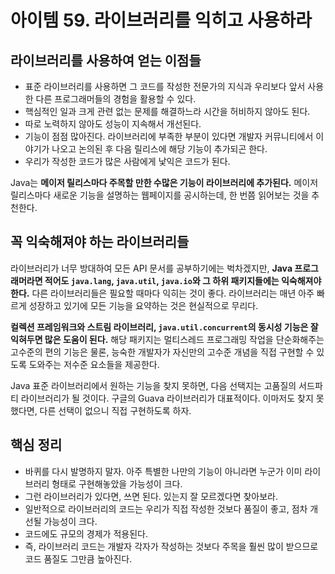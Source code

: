 # 아이템 59. 라이브러리를 익히고 사용하라

## 라이브러리를 사용하여 얻는 이점들
- 표준 라이브러리를 사용하면 그 코드를 작성한 전문가의 지식과 우리보다 앞서 사용한 다른 프로그래머들의 경험을 활용할 수 있다.
- 핵심적인 일과 크게 관련 없는 문제를 해결하느라 시간을 허비하지 않아도 된다.
- 따로 노력하지 않아도 성능이 지속해서 개선된다.
- 기능이 점점 많아진다. 라이브러리에 부족한 부분이 있다면 개발자 커뮤니티에서 이야기가 나오고 논의된 후 다음 릴리스에 해당 기능이 추가되곤 한다.
- 우리가 작성한 코드가 많은 사람에게 낯익은 코드가 된다.

Java는 **메이저 릴리스마다 주목할 만한 수많은 기능이 라이브러리에 추가된다.** 메이저 릴리스마다 새로운 기능을 설명하는 웹페이지를 공시하는데, 한 번쯤 읽어보는 것을 추천한다.

## 꼭 익숙해져야 하는 라이브러리들
라이브러리가 너무 방대하여 모든 API 문서를 공부하기에는 벅차겠지만, **Java 프로그래머라면 적어도 `java.lang`, `java.util`, `java.io`와 그 하위 패키지들에는 익숙해져야 한다.** 다른 라이브러리들은 필요할 때마다 익히는 것이 좋다. 라이브러리는 매년 아주 빠르게 성장하고 있기에 모든 기능을 요약하는 것은 현실적으로 무리다.

**컬렉션 프레임워크와 스트림 라이브러리, `java.util.concurrent`의 동시성 기능은 잘 익혀두면 많은 도움이 된다.** 해당 패키지는 멀티스레드 프로그래밍 작업을 단순화해주는 고수준의 편의 기능은 물론, 능숙한 개발자가 자신만의 고수준 개념을 직접 구현할 수 있도록 도와주는 저수준 요소들을 제공한다.

Java 표준 라이브러리에서 원하는 기능을 찾지 못하면, 다음 선택지는 고품질의 서드파티 라이브러리가 될 것이다. 구글의 Guava 라이브러리가 대표적이다. 이마저도 찾지 못했다면, 다른 선택이 없으니 직접 구현하도록 하자.

## 핵심 정리
- 바퀴를 다시 발명하지 말자. 아주 특별한 나만의 기능이 아니라면 누군가 이미 라이브러리 형태로 구현해놓았을 가능성이 크다.
- 그런 라이브러리가 있다면, 쓰면 된다. 있는지 잘 모르겠다면 찾아보라.
- 일반적으로 라이브러리의 코드는 우리가 직접 작성한 것보다 품질이 좋고, 점차 개선될 가능성이 크다.
- 코드에도 규모의 경제가 적용된다.
- 즉, 라이브러리 코드는 개발자 각자가 작성하는 것보다 주목을 훨씬 많이 받으므로 코드 품질도 그만큼 높아진다.